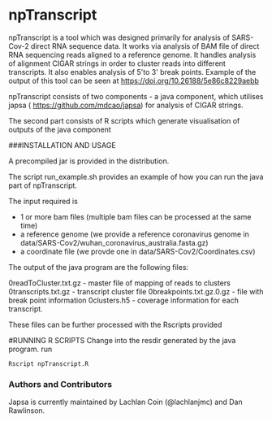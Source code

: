 # npTranscript

npTranscript is a tool which was designed primarily for analysis of SARS-Cov-2 direct RNA sequence data.  It works via analysis of BAM file of direct RNA sequencing reads aligned to a reference genome.  It handles analysis of alignment CIGAR strings in order to cluster reads into different transcripts. It also enables analysis of 5'to 3' break points.  Example of the output of this tool can be seen at https://doi.org/10.26188/5e86c8229aebb 

npTranscript consists of two components - a java component, which utilises japsa ( https://github.com/mdcao/japsa) for analysis of CIGAR strings. 

The second part consists of R scripts which generate visualisation of outputs of the java component

###INSTALLATION AND USAGE

A precompiled jar is provided in the distribution. 

The script run_example.sh  provides an example of how you can run the java part of npTranscript.

The input required is 
 - 1 or more bam files (multiple bam files can be processed at the same time)
 - a reference genome (we provide a reference coronavirus genome in  data/SARS-Cov2/wuhan_coronavirus_australia.fasta.gz)
 - a coordinate file (we provde one in data/SARS-Cov2/Coordinates.csv)


The output of the java program are the following files:

0readToCluster.txt.gz    - master file of mapping of reads to clusters
0transcripts.txt.gz   - transcript cluster file
0breakpoints.txt.gz.0.gz   -  file with break point information
0clusters.h5   - coverage information for each transcript. 

These files can be further processed with the Rscripts provided

#RUNNING R SCRIPTS
Change into the resdir generated by the java program. 
run
```
Rscript npTranscript.R
```


### Authors and Contributors
Japsa is currently maintained by Lachlan Coin (@lachlanjmc) and Dan Rawlinson. 

